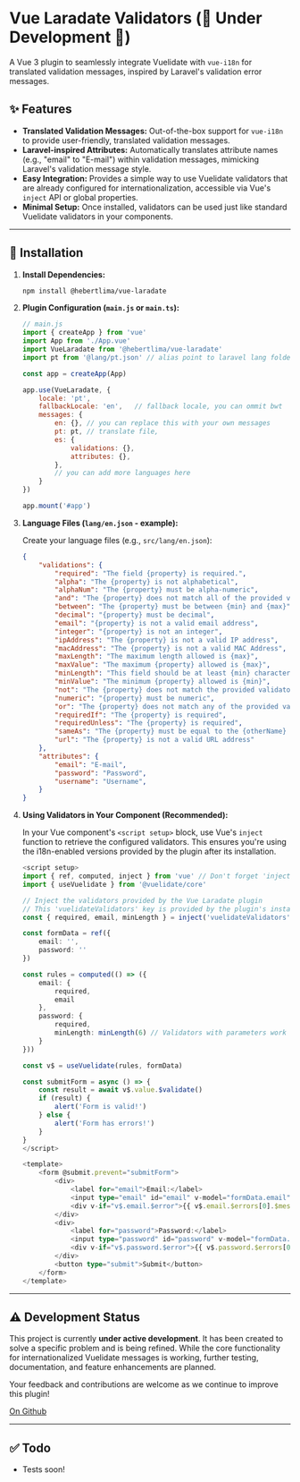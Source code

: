 # Vue Laradate Validators (🚧 Under Development 🚧)

A Vue 3 plugin to seamlessly integrate Vuelidate with `vue-i18n` for translated validation messages, inspired by Laravel's validation error messages.

## ✨ Features

  * **Translated Validation Messages:** Out-of-the-box support for `vue-i18n` to provide user-friendly, translated validation messages.
  * **Laravel-inspired Attributes:** Automatically translates attribute names (e.g., "email" to "E-mail") within validation messages, mimicking Laravel's validation message style.
  * **Easy Integration:** Provides a simple way to use Vuelidate validators that are already configured for internationalization, accessible via Vue's `inject` API or global properties.
  * **Minimal Setup:** Once installed, validators can be used just like standard Vuelidate validators in your components.

-----

## 🚀 Installation

1.  **Install Dependencies:**

    ```bash
    npm install @hebertlima/vue-laradate
    ```
   
2.  **Plugin Configuration (`main.js` or `main.ts`):**

    ```javascript
    // main.js
    import { createApp } from 'vue'
    import App from './App.vue'
    import VueLaradate from '@hebertlima/vue-laradate'
	import pt from '@lang/pt.json' // alias point to laravel lang folder

    const app = createApp(App)

    app.use(VueLaradate, {
        locale: 'pt', 	
        fallbackLocale: 'en', 	// fallback locale, you can ommit bwt
        messages: {
			en: {}, // you can replace this with your own messages
			pt: pt, // translate file,
			es: {
				validations: {},
				attributes: {},
			}, 
			// you can add more languages here
        }
    })

    app.mount('#app')
    ```
   
3.  **Language Files (`lang/en.json` - example):**

    Create your language files (e.g., `src/lang/en.json`):

    ```json
    {
        "validations": {
            "required": "The field {property} is required.",
			"alpha": "The {property} is not alphabetical",
			"alphaNum": "The {property} must be alpha-numeric",
			"and": "The {property} does not match all of the provided validators",
			"between": "The {property} must be between {min} and {max}",
			"decimal": "{property} must be decimal",
			"email": "{property} is not a valid email address",
			"integer": "{property} is not an integer",
			"ipAddress": "The {property} is not a valid IP address",
			"macAddress": "The {property} is not a valid MAC Address",
			"maxLength": "The maximum length allowed is {max}",
			"maxValue": "The maximum {property} allowed is {max}",
			"minLength": "This field should be at least {min} characters long",
			"minValue": "The minimum {property} allowed is {min}",
			"not": "The {property} does not match the provided validator",
			"numeric": "{property} must be numeric",
			"or": "The {property} does not match any of the provided validators",
			"requiredIf": "The {property} is required",
			"requiredUnless": "The {property} is required",
			"sameAs": "The {property} must be equal to the {otherName} value",
			"url": "The {property} is not a valid URL address"
        },
        "attributes": {
			"email": "E-mail",
			"password": "Password",
			"username": "Username",
		}
    }
    ```
   
4.  **Using Validators in Your Component (Recommended):**

    In your Vue component's `<script setup>` block, use Vue's `inject` function to retrieve the configured validators. This ensures you're using the i18n-enabled versions provided by the plugin after its installation.

    ```ts
    <script setup>
    import { ref, computed, inject } from 'vue' // Don't forget 'inject'
    import { useVuelidate } from '@vuelidate/core'

    // Inject the validators provided by the Vue Laradate plugin
    // This 'vuelidateValidators' key is provided by the plugin's installer.
    const { required, email, minLength } = inject('vuelidateValidators') || {};

    const formData = ref({
        email: '',
        password: ''
    })

    const rules = computed(() => ({
		email: {
			required,
			email
		},
		password: {
			required,
			minLength: minLength(6) // Validators with parameters work too!
		}
	}))

    const v$ = useVuelidate(rules, formData)

    const submitForm = async () => {
        const result = await v$.value.$validate()
        if (result) {
            alert('Form is valid!')
        } else {
            alert('Form has errors!')
        }
    }
    </script>

    <template>
        <form @submit.prevent="submitForm">
            <div>
                <label for="email">Email:</label>
                <input type="email" id="email" v-model="formData.email" @blur="v$.email.$touch" />
                <div v-if="v$.email.$error">{{ v$.email.$errors[0].$message }}</div>
            </div>
            <div>
                <label for="password">Password:</label>
                <input type="password" id="password" v-model="formData.password" @blur="v$.password.$touch" />
                <div v-if="v$.password.$error">{{ v$.password.$errors[0].$message }}</div>
            </div>
            <button type="submit">Submit</button>
        </form>
    </template>
    ```
    

-----

## ⚠️ Development Status

This project is currently **under active development**. It has been created to solve a specific problem and is being refined. While the core functionality for internationalized Vuelidate messages is working, further testing, documentation, and feature enhancements are planned.

Your feedback and contributions are welcome as we continue to improve this plugin\!

[On Github](https://github.com/hebertlima/vue-laradate)

-----

## ✅ Todo
- Tests soon!